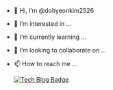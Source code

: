 - 👋 Hi, I’m @dohyeonkim2526
- 👀 I’m interested in ...
- 🌱 I’m currently learning ...
- 💞️ I’m looking to collaborate on ...
- 📫 How to reach me ...

  [![Tech Blog Badge](http://img.shields.io/badge/-Tech%20blog-black?style=flat-square&logo=github&link=https://github.com/)](https://github.com/)
